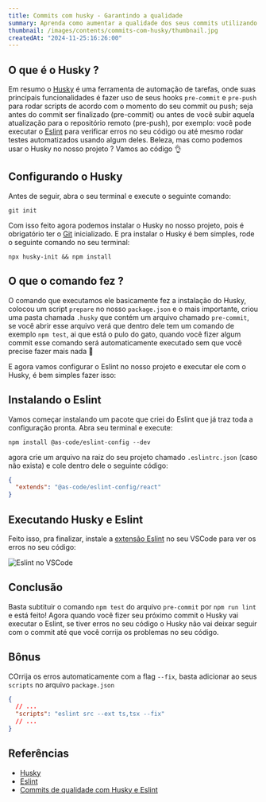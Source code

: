 ```yaml
---
title: Commits com husky - Garantindo a qualidade
summary: Aprenda como aumentar a qualidade dos seus commits utilizando o husky, uma ferramente consolidada no mercado e utilizada por grandes empresas.
thumbnail: /images/contents/commits-com-husky/thumbnail.jpg
createdAt: "2024-11-25:16:26:00"
---
```


## O que é o Husky ?

Em resumo o [Husky](https://typicode.github.io/husky/) é uma ferramenta de automação de tarefas, onde suas principais funcionalidades é fazer uso de seus hooks `pre-commit` e `pre-push` para rodar scripts de acordo com o momento do seu commit ou push; seja antes do commit ser finalizado (pre-commit) ou antes de você subir aquela atualização para o repositório remoto (pre-push), por exemplo: você pode executar o [Eslint](https://eslint.org/) para verificar erros no seu código ou até mesmo rodar testes automatizados usando algum deles. Beleza, mas como podemos usar o Husky no nosso projeto ? Vamos ao código 👌

## Configurando o Husky

Antes de seguir, abra o seu terminal e execute o seguinte comando:

```console
git init
```
Com isso feito agora podemos instalar o Husky no nosso projeto, pois é obrigatório ter o [Git](https://git-scm.com/) inicializado. E pra instalar o Husky é bem simples, rode o seguinte comando no seu terminal:

```console
npx husky-init && npm install
```

## O que o comando fez ?

O comando que executamos ele basicamente fez a instalação do Husky, colocou um script `prepare` no nosso `package.json` e o mais importante, criou uma pasta chamada `.husky` que contém um arquivo chamado
`pre-commit`, se você abrir esse arquivo verá que dentro dele tem um comando de exemplo `npm test`, ai que está o pulo do gato, quando você fizer algum commit esse comando será automaticamente executado sem que você precise fazer mais nada 🤯

E agora vamos configurar o Eslint no nosso projeto e executar ele com o Husky, é bem simples fazer isso:

## Instalando o Eslint

Vamos começar instalando um pacote que criei do Eslint que já traz toda a configuração pronta. Abra seu terminal e execute:

```console
npm install @as-code/eslint-config --dev
```

agora crie um arquivo na raiz do seu projeto chamado
`.eslintrc.json` (caso não exista) e cole dentro dele o seguinte código:

```json
{
  "extends": "@as-code/eslint-config/react"
}
```

## Executando Husky e Eslint

Feito isso, pra finalizar, instale a [extensão Eslint](https://marketplace.visualstudio.com/items?itemName=dbaeumer.vscode-eslint) no seu VSCode para ver os erros no seu código:

![Eslint no VSCode](/images/contents/commits-com-husky/eslint-extension.jpg)

## Conclusão

Basta subtituir o comando `npm test` do arquivo `pre-commit` por `npm run lint` e está feito! Agora quando você fizer seu próximo commit o Husky vai executar o Eslint, se tiver erros no seu código o Husky não vai deixar seguir com o commit até que você corrija os problemas no seu código.

## Bônus

COrrija os erros automaticamente com a flag `--fix`, basta adicionar ao seus `scripts` no arquivo `package.json`

```json
{
  // ...
  "scripts": "eslint src --ext ts,tsx --fix"
  // ...
}
```

## Referências

- [Husky](https://typicode.github.io/husky/)
- [Eslint](https://eslint.org/)
- [Commits de qualidade com Husky e Eslint](https://www.linkedin.com/posts/avilyre_commits-de-qualidade-com-husky-e-eslint-activity-7122564849926086656-AHs-?utm_source=share&utm_medium=member_desktop)